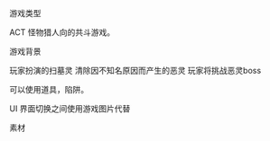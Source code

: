 游戏类型

ACT 怪物猎人向的共斗游戏。

游戏背景

玩家扮演的扫墓灵   清除因不知名原因而产生的恶灵
玩家将挑战恶灵boss

可以使用道具，陷阱。


UI
界面切换之间使用游戏图片代替



素材











